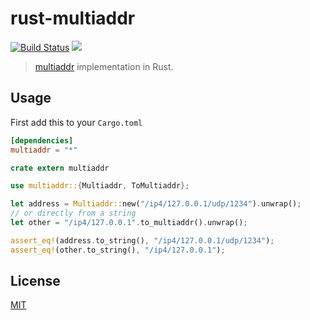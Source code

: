# rust-multiaddr

[![Build Status](https://img.shields.io/travis/Dignifiedquire/rust-multiaddr/master.svg?style=flat-square)](https://travis-ci.org/Dignifiedquire/rust-multiaddr)
[![](https://img.shields.io/badge/rust-docs-blue.svg?style=flat-square)](http://dignifiedquire.github.io/rust-multiaddr/multiaddr/struct.Multiaddr.html)

> [multiaddr](https://github.com/jbenet/multiaddr) implementation in Rust.


## Usage

First add this to your `Cargo.toml`

```toml
[dependencies]
multiaddr = "*"
```

```rust
crate extern multiaddr

use multiaddr::{Multiaddr, ToMultiaddr};

let address = Multiaddr::new("/ip4/127.0.0.1/udp/1234").unwrap();
// or directly from a string
let other = "/ip4/127.0.0.1".to_multiaddr().unwrap();

assert_eq!(address.to_string(), "/ip4/127.0.0.1/udp/1234");
assert_eq!(other.to_string(), "/ip4/127.0.0.1");
```


## License

[MIT](LICENSE)
